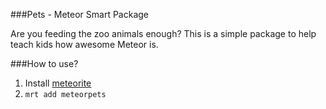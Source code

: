 ###Pets - Meteor Smart Package

Are you feeding the zoo animals enough? This is a simple package to help teach kids how awesome Meteor is.

###How to use?

1. Install [meteorite](https://github.com/oortcloud/meteorite)
2. `mrt add meteorpets`
